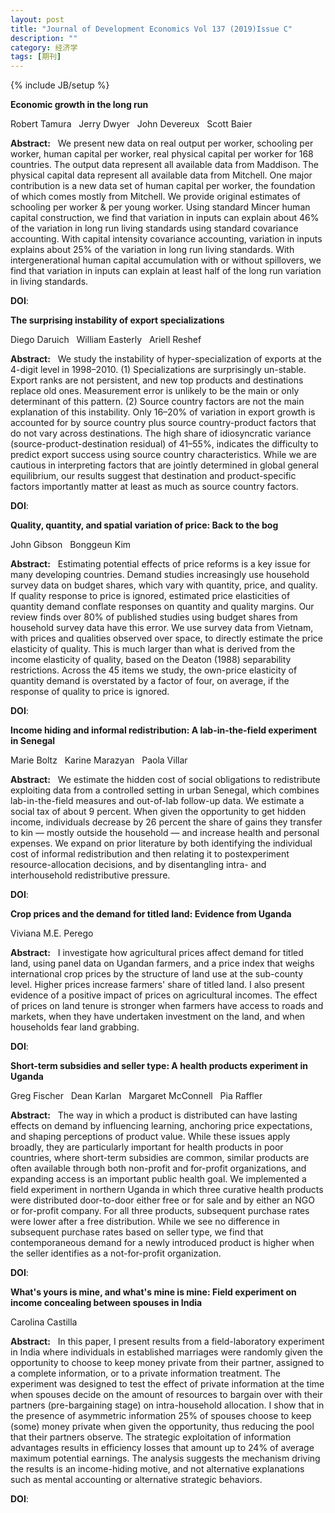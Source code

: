 ```yaml
---
layout: post
title: "Journal of Development Economics Vol 137 (2019)Issue C"
description: ""
category: 经济学
tags: [期刊]
---
```

{% include JB/setup %}

<p><strong>Economic growth in the long run</strong></p>
<p>Robert Tamura&nbsp;&nbsp;&nbsp;Jerry Dwyer&nbsp;&nbsp;&nbsp;John Devereux&nbsp;&nbsp;&nbsp;Scott Baier&nbsp;&nbsp;&nbsp;</p>
<p><strong>Abstract:</strong>&nbsp;&nbsp;&nbsp;We present new data on real output per worker, schooling per worker, human capital per worker, real physical capital per worker for 168 countries. The output data represent all available data from Maddison. The physical capital data represent all available data from Mitchell. One major contribution is a new data set of human capital per worker, the foundation of which comes mostly from Mitchell. We provide original estimates of schooling per worker & per young worker. Using standard Mincer human capital construction, we find that variation in inputs can explain about 46% of the variation in long run living standards using standard covariance accounting. With capital intensity covariance accounting, variation in inputs explains about 25% of the variation in long run living standards. With intergenerational human capital accumulation with or without spillovers, we find that variation in inputs can explain at least half of the long run variation in living standards.</p>
<p><strong>DOI</strong>:
</p>
<p> </p>
<p> </p>
  

<p><strong>The surprising instability of export specializations</strong></p>
<p>Diego Daruich&nbsp;&nbsp;&nbsp;William Easterly&nbsp;&nbsp;&nbsp;Ariell Reshef&nbsp;&nbsp;&nbsp;</p>
<p><strong>Abstract:</strong>&nbsp;&nbsp;&nbsp;We study the instability of hyper-specialization of exports at the 4-digit level in 1998–2010. (1) Specializations are surprisingly un-stable. Export ranks are not persistent, and new top products and destinations replace old ones. Measurement error is unlikely to be the main or only determinant of this pattern. (2) Source country factors are not the main explanation of this instability. Only 16–20% of variation in export growth is accounted for by source country plus source country-product factors that do not vary across destinations. The high share of idiosyncratic variance (source-product-destination residual) of 41–55%, indicates the difficulty to predict export success using source country characteristics. While we are cautious in interpreting factors that are jointly determined in global general equilibrium, our results suggest that destination and product-specific factors importantly matter at least as much as source country factors.</p>
<p><strong>DOI</strong>:
</p>
<p> </p>
<p> </p>
  

<p><strong>Quality, quantity, and spatial variation of price: Back to the bog</strong></p>
<p>John Gibson&nbsp;&nbsp;&nbsp;Bonggeun Kim&nbsp;&nbsp;&nbsp;</p>
<p><strong>Abstract:</strong>&nbsp;&nbsp;&nbsp;Estimating potential effects of price reforms is a key issue for many developing countries. Demand studies increasingly use household survey data on budget shares, which vary with quantity, price, and quality. If quality response to price is ignored, estimated price elasticities of quantity demand conflate responses on quantity and quality margins. Our review finds over 80% of published studies using budget shares from household survey data have this error. We use survey data from Vietnam, with prices and qualities observed over space, to directly estimate the price elasticity of quality. This is much larger than what is derived from the income elasticity of quality, based on the Deaton (1988) separability restrictions. Across the 45 items we study, the own-price elasticity of quantity demand is overstated by a factor of four, on average, if the response of quality to price is ignored.</p>
<p><strong>DOI</strong>:
</p>
<p> </p>
<p> </p>
  

<p><strong>Income hiding and informal redistribution: A lab-in-the-field experiment in Senegal</strong></p>
<p>Marie Boltz&nbsp;&nbsp;&nbsp;Karine Marazyan&nbsp;&nbsp;&nbsp;Paola Villar&nbsp;&nbsp;&nbsp;</p>
<p><strong>Abstract:</strong>&nbsp;&nbsp;&nbsp;We estimate the hidden cost of social obligations to redistribute exploiting data from a controlled setting in urban Senegal, which combines lab-in-the-field measures and out-of-lab follow-up data. We estimate a social tax of about 9 percent. When given the opportunity to get hidden income, individuals decrease by 26 percent the share of gains they transfer to kin — mostly outside the household — and increase health and personal expenses. We expand on prior literature by both identifying the individual cost of informal redistribution and then relating it to postexperiment resource-allocation decisions, and by disentangling intra- and interhousehold redistributive pressure.</p>
<p><strong>DOI</strong>:
</p>
<p> </p>
<p> </p>
  

<p><strong>Crop prices and the demand for titled land: Evidence from Uganda</strong></p>
<p>Viviana M.E. Perego&nbsp;&nbsp;&nbsp;</p>
<p><strong>Abstract:</strong>&nbsp;&nbsp;&nbsp;I investigate how agricultural prices affect demand for titled land, using panel data on Ugandan farmers, and a price index that weighs international crop prices by the structure of land use at the sub-county level. Higher prices increase farmers' share of titled land. I also present evidence of a positive impact of prices on agricultural incomes. The effect of prices on land tenure is stronger when farmers have access to roads and markets, when they have undertaken investment on the land, and when households fear land grabbing.</p>
<p><strong>DOI</strong>:
</p>
<p> </p>
<p> </p>
  

<p><strong>Short-term subsidies and seller type: A health products experiment in Uganda</strong></p>
<p>Greg Fischer&nbsp;&nbsp;&nbsp;Dean Karlan&nbsp;&nbsp;&nbsp;Margaret McConnell&nbsp;&nbsp;&nbsp;Pia Raffler&nbsp;&nbsp;&nbsp;</p>
<p><strong>Abstract:</strong>&nbsp;&nbsp;&nbsp;The way in which a product is distributed can have lasting effects on demand by influencing learning, anchoring price expectations, and shaping perceptions of product value. While these issues apply broadly, they are particularly important for health products in poor countries, where short-term subsidies are common, similar products are often available through both non-profit and for-profit organizations, and expanding access is an important public health goal. We implemented a field experiment in northern Uganda in which three curative health products were distributed door-to-door either free or for sale and by either an NGO or for-profit company. For all three products, subsequent purchase rates were lower after a free distribution. While we see no difference in subsequent purchase rates based on seller type, we find that contemporaneous demand for a newly introduced product is higher when the seller identifies as a not-for-profit organization.</p>
<p><strong>DOI</strong>:
</p>
<p> </p>
<p> </p>
  

<p><strong>What's yours is mine, and what's mine is mine: Field experiment on income concealing between spouses in India</strong></p>
<p>Carolina Castilla&nbsp;&nbsp;&nbsp;</p>
<p><strong>Abstract:</strong>&nbsp;&nbsp;&nbsp;In this paper, I present results from a field-laboratory experiment in India where individuals in established marriages were randomly given the opportunity to choose to keep money private from their partner, assigned to a complete information, or to a private information treatment. The experiment was designed to test the effect of private information at the time when spouses decide on the amount of resources to bargain over with their partners (pre-bargaining stage) on intra-household allocation. I show that in the presence of asymmetric information 25% of spouses choose to keep (some) money private when given the opportunity, thus reducing the pool that their partners observe. The strategic exploitation of information advantages results in efficiency losses that amount up to 24% of average maximum potential earnings. The analysis suggests the mechanism driving the results is an income-hiding motive, and not alternative explanations such as mental accounting or alternative strategic behaviors.</p>
<p><strong>DOI</strong>:
</p>
<p> </p>
<p> </p>
  